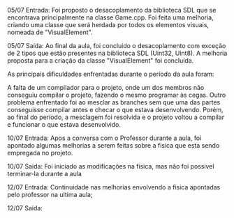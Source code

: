 05/07 Entrada: Foi proposto o desacoplamento da biblioteca SDL que se encontrava principalmente na classe Game.cpp. Foi feita uma melhoria, criando uma classe que será herdada por todos os elementos visuais, nomeada de "VisualElement".

05/07 Saída: Ao final da aula, foi concluído o desacoplamento com exceção de 2 tipos que estão presentes na biblioteca SDL (Uint32, Uint8). A melhoria proposta para a criação da classe "VisualElement" foi concluída.

As principais dificuldades enfrentadas durante o período da aula foram:

A falta de um compilador para o projeto, onde um dos membros não conseguiu compilar o projeto, fazendo o mesmo programar às cegas.
Outro problema enfrentado foi ao mesclar as branches sem que uma das partes conseguisse compilar antes e checar o que estava desenvolvendo. Porém, ao final do período, a mesclagem foi resolvida e o projeto voltou a compilar e funcionar o que estava desenvolvido.

10/07 Entrada: Apos a conversa com o Professor durante a aula, foi apontado algumas melhorias a serem feitas sobre a fisica que esta sendo empregada no projeto. 

10/07 Saida: Foi iniciado as modificações na fisica, mas não foi possivel terminar-la durante a aula

12/07 Entrada: Continuidade nas melhorias envolvendo a fisica apontadas pelo professor na ultima aula;

12/07 Saida: 